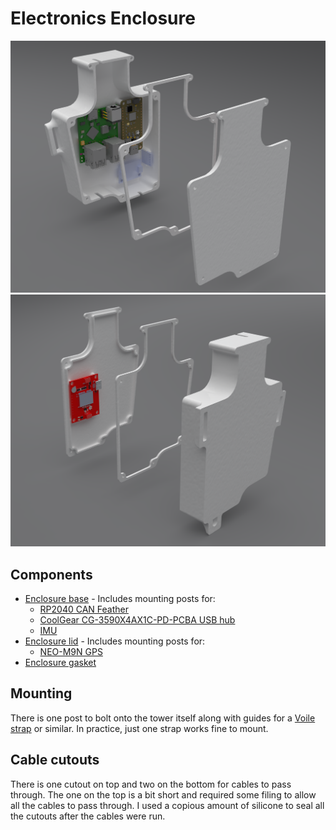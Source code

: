 # Electronics Enclosure

![Electronics Enclosure Front](images/enclosure_electronics_exploded_front.png)
![Electronics Enclosure Back](images/enclosure_electronics_exploded_back.png)

## Components

- [Enclosure base](enclosure_electronics_base) - Includes mounting posts for: 
  - [RP2040 CAN Feather](https://www.adafruit.com/product/5724)
  - [CoolGear CG-3590X4AX1C-PD-PCBA USB hub](https://www.coolgear.com/product/4-port-usb-3-2-gen-1-micro-powered-hub-pcba-w-gl3590-chipset-esd-surge-protection)
  - [IMU](https://www.adafruit.com/product/4502)
- [Enclosure lid](enclosure_electronics_lid) - Includes mounting posts for:
  - [NEO-M9N GPS](https://www.sparkfun.com/products/17285)
- [Enclosure gasket](enclosure_electronics_gasket)

## Mounting

There is one post to bolt onto the tower itself along with guides for a [Voile strap](https://www.voile.com/voile-straps.html) or similar. In practice, just one strap works fine to mount.

## Cable cutouts

There is one cutout on top and two on the bottom for cables to pass through. The one on the top is a bit short and required some filing to allow all the cables to pass through. I used a copious amount of silicone to seal all the cutouts after the cables were run.